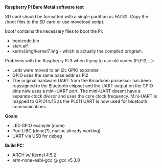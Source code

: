 <b>Raspberry PI Bare Metal software test</b>

SD card should be formatted with a single partition as FAT32.
Copy the /boot files to the SD card or use movetosd script.

boot/ contains the necessary files to boot the Pi:
- bootcode.bin
- start.elf
- kernel.img/kernel7.img - which is actually the compiled program.

Problems with the Raspberry Pi 3 when trying to use old codes (Pi,Pi2,...):
- Leds were moved to an i2c GPIO expander
- GPIO uses the same base addr as Pi2
- The original hardware UART from the Broadcom processor has been reassigned to the Bluetooth chipset and the UART output on the GPIO pins now uses a mini-UART port.
The mini-UART doesnt have a separate clock divisor and uses the core clock frequency.
Mini-UART is mapped to GPIO14/15 as the PL011 UART is now used for bluetooth communications.

<b>Goals:</b>
- LED GPIO example (done)
- Port LIBC (done(?), malloc already working)
- UART via USB for debug

<b>Build PC:</b>
- ARCH w/ Kernel 4.5.2
- arm-none-eabi-gcc @ gcc v5.3.0
